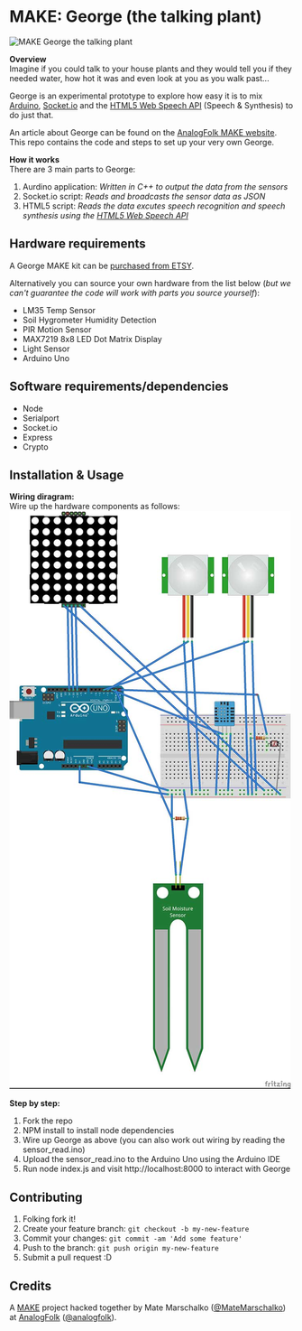 # MAKE: George (the talking plant)

![MAKE George the talking plant](http://make.analogfolk.com/wp-content/uploads/2015/02/george-825x310.jpg)

**Overview**  
Imagine if you could talk to your house plants and they would tell you if they needed water, how hot it was and even look at you as you walk past...  

George is an experimental prototype to explore how easy it is to mix [Arduino](https://www.arduino.cc/), [Socket.io](http://socket.io/) and the [HTML5 Web Speech API](https://dvcs.w3.org/hg/speech-api/raw-file/tip/speechapi.html) (Speech & Synthesis) to do just that.

An article about George can be found on the [AnalogFolk MAKE website](http://make.analogfolk.com/george-the-talking-plant/). This repo contains the code and steps to set up your very own George.

**How it works**  
There are 3 main parts to George:

1. Aurdino application: *Written in C++ to output the data from the sensors*
2. Socket.io script: *Reads and broadcasts the sensor data as JSON*
3. HTML5 script: *Reads the data excutes speech recognition and speech synthesis using the [HTML5 Web Speech API](https://dvcs.w3.org/hg/speech-api/raw-file/tip/speechapi.html)*

## Hardware requirements

A George MAKE kit can be [purchased from ETSY](http://anfo.lk/buygeorge).

Alternatively you can source your own hardware from the list below (*but we can't guarantee the code will work with parts you source yourself*):

* LM35 Temp Sensor
* Soil Hygrometer Humidity Detection
* PIR Motion Sensor
* MAX7219 8x8 LED Dot Matrix Display
* Light Sensor
* Arduino Uno

## Software requirements/dependencies

* Node
* Serialport
* Socket.io
* Express
* Crypto

## Installation & Usage

**Wiring diragram:**  
Wire up the hardware components as follows:
![Wiring diagram](wiring/George_bb.jpg?raw=true)

**Step by step:**  

1. Fork the repo
2. NPM install to install node dependencies
3. Wire up George as above (you can also work out wiring by reading the sensor_read.ino)
4. Upload the sensor_read.ino to the Arduino Uno using the Arduino IDE
5. Run node index.js and visit http://localhost:8000 to interact with George

## Contributing

1. Folking fork it!
2. Create your feature branch: `git checkout -b my-new-feature`
3. Commit your changes: `git commit -am 'Add some feature'`
4. Push to the branch: `git push origin my-new-feature`
5. Submit a pull request :D

## Credits

A [MAKE](http://make.analogfolk.com) project hacked together by Mate Marschalko ([@MateMarschalko](https://twitter.com/MateMarschalko)) at [AnalogFolk](http://analogfolk.com) ([@analogfolk](https://twitter.com/analogfolk)).
